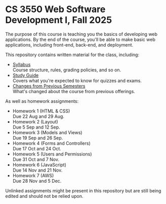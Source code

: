 CS 3550 Web Software Development I, Fall 2025
=============================================

The purpose of this course is teaching you the basics of developing
web applications. By the end of the course, you'll be able to make
basic web applications, including front-end, back-end, and deployment.

This repository contains written material for the class, including:

* [Syllabus](syllabus.md) \
  Course structure, rules, grading policies, and so on.
* [Study Guide](study-guide.md) \
  Covers what you're expected to know for quizzes and exams.
* [Changes from Previous Semesters](changes.md) \
  What's changed about the course from previous offerings.
  
As well as homework assignments:

* Homework 1 (HTML & CSS) \
  Due 22 Aug and 29 Aug.
* Homework 2 (Layout) \
  Due 5 Sep and 12 Sep.
* Homework 3 (Models and Views) \
  Due 19 Sep and 26 Sep.
* Homework 4 (Forms and Controllers) \
  Due 17 Oct and 24 Oct.
* Homework 5 (Users and Permissions) \
  Due 31 Oct and 7 Nov.
* Homework 6 (JavaScript) \
  Due 14 Nov and 21 Nov.
* Homework 7 (AWS) \
  Due 28 Nov and 5 Dec.

Unlinked assignments might be present in this repository but are still
being edited and should not be relied upon.
